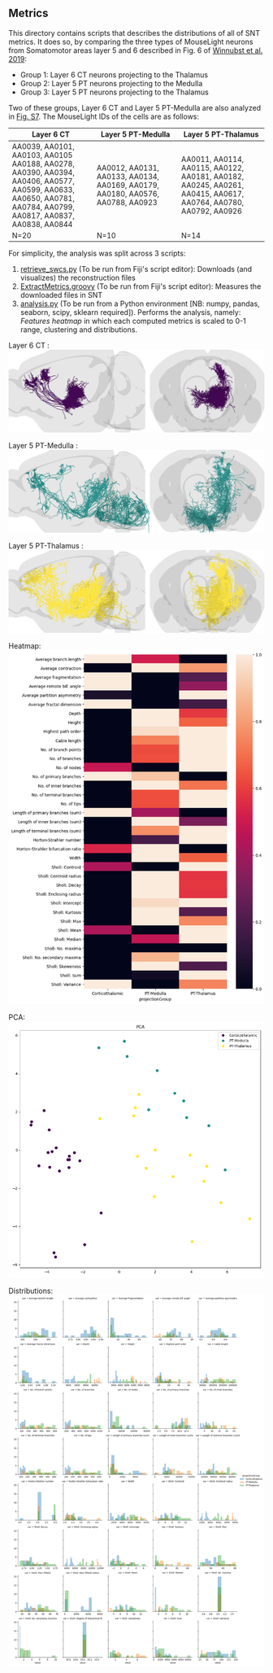 ## Metrics

This directory contains scripts that describes the distributions of all of SNT metrics. It does so, by comparing the three types of MouseLight neurons from Somatomotor areas layer 5 and 6 described in Fig. 6 of [Winnubst et al. 2019](https://pubmed.ncbi.nlm.nih.gov/31495573/):

- Group 1: Layer 6 CT neurons projecting to the Thalamus
- Group 2: Layer 5 PT neurons projecting to the Medulla 
- Group 3: Layer 5 PT neurons projecting to the Thalamus

Two of these groups, Layer 6 CT and Layer 5 PT-Medulla are also analyzed in [Fig. S7](./FigS7_PopulationDiagrams/). The MouseLight IDs of the cells are as follows:

| Layer 6 CT                                                                                                                                                                 | Layer 5 PT-Medulla                                                                   | Layer 5 PT-Thalamus                                                                                                             |
|----------------------------------------------------------------------------------------------------------------------------------------------------------------------------|--------------------------------------------------------------------------------------|---------------------------------------------------------------------------------------------------------------------------------|
| AA0039, AA0101, AA0103, AA0105<br>AA0188, AA0278, AA0390, AA0394,<br>AA0406, AA0577, AA0599, AA0633, <br>AA0650, AA0781, AA0784, AA0799,<br>AA0817, AA0837, AA0838, AA0844 | AA0012, AA0131, AA0133, AA0134,<br>AA0169, AA0179, AA0180, AA0576,<br>AA0788, AA0923 | AA0011, AA0114, AA0115, AA0122,<br>AA0181, AA0182, AA0245, AA0261,<br>AA0415, AA0617, AA0764, AA0780,<br>AA0792, AA0926 |
| N=20                                                                                                                                                                       | N=10                                                                                 | N=14                                                                                                                            |



For simplicity, the analysis was split across 3 scripts:

1. [retrieve_swcs.py](./retrieve_swcs.py) (To be run from Fiji's script editor): Downloads (and visualizes) the reconstruction files
2. [ExtractMetrics.groovy](./ExtractMetrics.groovy) (To be run from Fiji's script editor): Measures the downloaded files in SNT
3. [analysis.py](./analysis.py) (To be run from a Python environment [NB: numpy, pandas, seaborn, scipy, sklearn required]). Performs the analysis, namely:  *Features heatmap* in which each computed metrics is scaled to 0-1 range, clustering and distributions.

Layer 6 CT :
![](Corticothalamic.png)

Layer 5 PT-Medulla :
![](PT-Medulla.png)

Layer 5 PT-Thalamus :
![](PT-Thalamus.png)

Heatmap:
![](heatmap.png)

PCA:
![](pca.png)

Distributions:
![](histplot.png)
